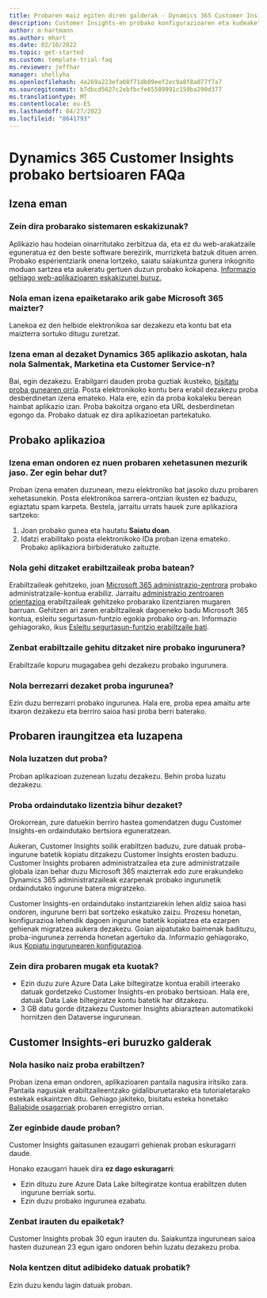 ```yaml
---
title: Probaren maiz egiten diren galderak - Dynamics 365 Customer Insights
description: Customer Insights-en probako konfigurazioaren eta kudeaketarekin lotutako ohiko galderen irtenbideak. Ikasi plataformaren eta aplikazioen berariazko arazoak konpontzen.
author: m-hartmann
ms.author: mhart
ms.date: 02/10/2022
ms.topic: get-started
ms.custom: template-trial-faq
ms.reviewer: jeffhar
manager: shellyha
ms.openlocfilehash: 4a269a223efa08f71db09eef2ec9a8f8a077f7a7
ms.sourcegitcommit: b7dbcd5627c2ebfbcfe65589991c159ba290d377
ms.translationtype: MT
ms.contentlocale: eu-ES
ms.lasthandoff: 04/27/2022
ms.locfileid: "8641793"
---
```

# <a name="dynamics-365-customer-insights-trial-faq"></a>Dynamics 365 Customer Insights probako bertsioaren FAQa

## <a name="sign-up"></a>Izena eman

### <a name="what-are-the-system-requirements-for-the-trial"></a>Zein dira probarako sistemaren eskakizunak?

Aplikazio hau hodeian oinarritutako zerbitzua da, eta ez du web-arakatzaile eguneratua ez den beste software berezirik, murrizketa batzuk dituen arren. Probako esperientziarik onena lortzeko, saiatu saiakuntza gunera inkognito moduan sartzea eta aukeratu gertuen duzun probako kokapena. [Informazio gehiago web-aplikazioaren eskakizunei buruz.](/power-platform/admin/web-application-requirements)

### <a name="how-do-i-sign-up-for-the-trial-without-a-microsoft-365-tenant"></a>Nola eman izena epaiketarako arik gabe Microsoft 365 maizter?

Lanekoa ez den helbide elektronikoa sar dezakezu eta kontu bat eta maizterra sortuko ditugu zuretzat.

### <a name="can-i-sign-up-for-multiple-dynamics-365-apps-such-as-sales-marketing-and-customer-service"></a>Izena eman al dezaket Dynamics 365 aplikazio askotan, hala nola Salmentak, Marketina eta Customer Service-n?

Bai, egin dezakezu. Erabilgarri dauden proba guztiak ikusteko, [bisitatu proba gunearen orria](https://dynamics.microsoft.com/dynamics-365-free-trial). Posta elektronikoko kontu bera erabil dezakezu proba desberdinetan izena emateko. Hala ere, ezin da proba kokaleku berean hainbat aplikazio izan. Proba bakoitza organo eta URL desberdinetan egongo da. Probako datuak ez dira aplikazioetan partekatuko.

## <a name="trial-app"></a>Probako aplikazioa

### <a name="i-didnt-receive-the-trial-details-email-after-signing-up-what-should-i-do"></a>Izena eman ondoren ez nuen probaren xehetasunen mezurik jaso. Zer egin behar dut?

Proban izena ematen duzunean, mezu elektroniko bat jasoko duzu probaren xehetasunekin. Posta elektronikoa sarrera-ontzian ikusten ez baduzu, egiaztatu spam karpeta. Bestela, jarraitu urrats hauek zure aplikaziora sartzeko:

1. Joan probako gunea eta hautatu **Saiatu doan**.
1. Idatzi erabilitako posta elektronikoko IDa proban izena emateko. Probako aplikaziora birbideratuko zaituzte.

### <a name="how-do-i-add-more-users-to-a-trial"></a>Nola gehi ditzaket erabiltzaileak proba batean?

Erabiltzaileak gehitzeko, joan [Microsoft 365 administrazio-zentrora](https://admin.microsoft.com) probako administratzaile-kontua erabiliz. Jarraitu [administrazio zentroaren orientazioa](/microsoft-365/admin/add-users/add-users) erabiltzaileak gehitzeko probarako lizentziaren mugaren barruan. Gehitzen ari zaren erabiltzaileak dagoeneko badu Microsoft 365 kontua, esleitu segurtasun-funtzio egokia probako org-an. Informazio gehiagorako, ikus [Esleitu segurtasun-funtzio erabiltzaile bati](/power-platform/admin/create-users-assign-online-security-roles#assign-a-security-role-to-a-user).

### <a name="how-many-users-can-i-add-to-my-trial-environment"></a>Zenbat erabiltzaile gehitu ditzaket nire probako ingurunera?

Erabiltzaile kopuru mugagabea gehi dezakezu probako ingurunera.

### <a name="how-do-i-reset-the-trial-environment"></a>Nola berrezarri dezaket proba ingurunea?

Ezin duzu berrezarri probako ingurunea. Hala ere, proba epea amaitu arte itxaron dezakezu eta berriro saioa hasi proba berri baterako.

## <a name="trial-expiration-and-extension"></a>Probaren iraungitzea eta luzapena

### <a name="how-do-i-extend-the-trial"></a>Nola luzatzen dut proba?

Proban aplikazioan zuzenean luzatu dezakezu. Behin proba luzatu dezakezu.

### <a name="can-i-convert-the-trial-to-a-paid-license"></a>Proba ordaindutako lizentzia bihur dezaket?

Orokorrean, zure datuekin berriro hastea gomendatzen dugu Customer Insights-en ordaindutako bertsiora eguneratzean. 

Aukeran, Customer Insights soilik erabiltzen baduzu, zure datuak proba-ingurune batetik kopiatu ditzakezu Customer Insights erosten baduzu. Customer Insights probaren administratzailea eta zure administratzaile globala izan behar duzu Microsoft 365 maizterrak edo zure erakundeko Dynamics 365 administratzaileak ezarpenak probako ingurunetik ordaindutako ingurune batera migratzeko. 

Customer Insights-en ordaindutako instantziarekin lehen aldiz saioa hasi ondoren, ingurune berri bat sortzeko eskatuko zaizu. Prozesu honetan, konfigurazioa lehendik dagoen ingurune batetik kopiatzea eta ezarpen gehienak migratzea aukera dezakezu. Goian aipatutako baimenak badituzu, proba-ingurunea zerrenda honetan agertuko da. Informazio gehiagorako, ikus [Kopiatu ingurunearen konfigurazioa](manage-environments.md#copy-the-environment-configuration).

### <a name="what-are-the-trial-limits-and-quotas"></a>Zein dira probaren mugak eta kuotak?

- Ezin duzu zure Azure Data Lake biltegiratze kontua erabili irteerako datuak gordetzeko Customer Insights-en probako bertsioan. Hala ere, datuak Data Lake biltegiratze kontu batetik har ditzakezu.
- 3 GB datu gorde ditzakezu Customer Insights abiaraztean automatikoki hornitzen den Dataverse ingurunean.

## <a name="customer-insights-specific-questions"></a>Customer Insights-eri buruzko galderak

### <a name="how-do-i-start-using-the-trial"></a>Nola hasiko naiz proba erabiltzen?

Proban izena eman ondoren, aplikazioaren pantaila nagusira iritsiko zara. Pantaila nagusiak erabiltzaileentzako gidaliburuetarako eta tutorialetarako estekak eskaintzen ditu. Gehiago jakiteko, bisitatu esteka honetako [Baliabide osagarriak](trial-signup.md#additional-resources) probaren erregistro orrian.

### <a name="what-features-are-available-in-the-trial"></a>Zer eginbide daude proban?

Customer Insights gaitasunen ezaugarri gehienak proban eskuragarri daude.

Honako ezaugarri hauek dira **ez dago eskuragarri**: 
- Ezin dituzu zure Azure Data Lake biltegiratze kontua erabiltzen duten ingurune berriak sortu.
- Ezin duzu probako ingurunea ezabatu. 

### <a name="how-long-does-the-trial-last"></a>Zenbat irauten du epaiketak?

Customer Insights probak 30 egun irauten du. Saiakuntza ingurunean saioa hasten duzunean 23 egun igaro ondoren behin luzatu dezakezu proba.

### <a name="how-do-i-remove-sample-data-from-the-trial"></a>Nola kentzen ditut adibideko datuak probatik?

Ezin duzu kendu lagin datuak proban.
